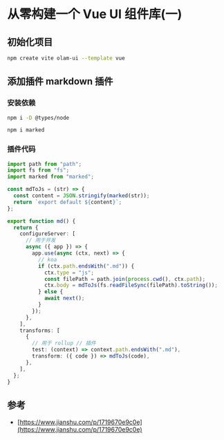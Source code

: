 # 从零构建一个 Vue UI 组件库(一)

## 初始化项目

```sh
npm create vite olam-ui --template vue
```

## 添加插件 markdown 插件

### 安装依赖

```sh
npm i -D @types/node

npm i marked
```

### 插件代码

```ts
import path from "path";
import fs from "fs";
import marked from "marked";

const mdToJs = (str) => {
  const content = JSON.stringify(marked(str));
  return `export default ${content}`;
};

export function md() {
  return {
    configureServer: [
      // 用于开发
      async ({ app }) => {
        app.use(async (ctx, next) => {
          // koa
          if (ctx.path.endsWith(".md")) {
            ctx.type = "js";
            const filePath = path.join(process.cwd(), ctx.path);
            ctx.body = mdToJs(fs.readFileSync(filePath).toString());
          } else {
            await next();
          }
        });
      },
    ],
    transforms: [
      {
        // 用于 rollup // 插件
        test: (context) => context.path.endsWith(".md"),
        transform: ({ code }) => mdToJs(code),
      },
    ],
  };
}
```

## 参考

- [https://www.jianshu.com/p/1719670e9c0e](https://www.jianshu.com/p/1719670e9c0e)
